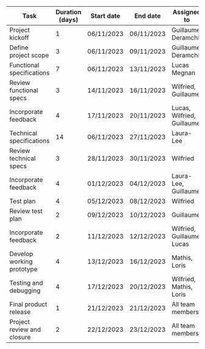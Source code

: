 | Task                        | Duration (days) | Start date | End date   | Assigned to               | Planned progress | Dependencies | Milestones      | Resource allocation     | Priority | Status    | Actual progress | Critical path |
|-----------------------------|-----------------|------------|------------|---------------------------|----------|--------------|------------------|--------------------------|----------|-----------|-----------------|---------------|
| Project kickoff             | 1               | 06/11/2023 | 06/11/2023 | Guillaume Deramchi        | 100%     | -            | -                | Guillaume Deramchi      | High     | Completed | 100%            | -             |
| Define project scope        | 3               | 06/11/2023 | 09/11/2023 | Guillaume Deramchi        | 100%     | 1            | -                | Guillaume Deramchi      | High     | Completed | 100%            | -             |
| Functional specifications   | 7               | 06/11/2023 | 13/11/2023 | Lucas Megnan               | 100%       | 2            | -                | Lucas Megnan            | High     | Completed | 100%              | C             |
| Review functional specs     | 3               | 14/11/2023 | 16/11/2023 | Wilfried, Guillaume  | 100%       | 3            | -                | Wilfried, Guillaume | High    | Completed | 100%              | -             |
| Incorporate feedback        | 4               | 17/11/2023 | 20/11/2023 | Lucas, Wilfried, Guillaume       | 100%       | 4            | -                | Lucas, Wilfried, Guillaume      | Medium  | Completed | 100%              | -             |
| Technical specifications    | 14              | 06/11/2023 | 27/11/2023 | Laura-Lee          | 100%       | 5            | -                | Laura-Lee         | High    | Completed | 100%              | C             |
| Review technical specs      | 3               | 28/11/2023 | 30/11/2023 | Wilfried         | 100%       | 6            | -                | Wilfried       | Medium | Completed | 100%              | -             |
| Incorporate feedback        | 4               | 01/12/2023 | 04/12/2023 | Laura-Lee, Guillaume   | 100%       | 7            | -                | Laura-Lee, Guillaume | Medium | Completed | 100%              | -             |
| Test plan                    | 4               | 05/12/2023 | 08/12/2023 | Wilfried | 75%       | 8            | -                | Wilfried| High    | Ongoing | 75%              | C             |
| Review test plan            | 2               | 09/12/2023 | 10/12/2023 | Guillaume           | 0%       | 9            | -                | Guillaume         | Medium | Not started | 0%              | -             |
| Incorporate feedback        | 2               | 11/12/2023 | 12/12/2023 | Wilfried, Guillaume, Lucas              | 0%       | 10           | -                | Wilfried, Guillaume, Lucas            | Medium | Not started | 0%              | -             |
| Develop working prototype   | 4               | 13/12/2023 | 16/12/2023 | Mathis, Loris           | 50%       | 11           | -                | Mathis, Loris         | High   | Ongoing | 50%              | C             |
| Testing and debugging       | 4               | 17/12/2023 | 20/12/2023 | Wilfried, Mathis, Loris        | 0%       | 12           | -                | Wilfried, Mathis, Loris      | High   | Not started | 0%              | -             |
| Final product release       | 1               | 21/12/2023 | 21/12/2023 | All team members        | 0%       | 13           | Final Release   | All team members      | High   | Not started | 0%              | C             |
| Project review and closure  | 2               | 22/12/2023 | 23/12/2023 | All team members           | 0%       | 14           | Project closure | All team members        | Medium | Not started | 0%              | -             |
